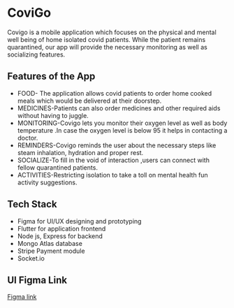 # CoviGo

Covigo is a mobile application which focuses on the physical and mental well being of home isolated covid patients.
While the patient remains quarantined, our app will provide the necessary monitoring as well as socializing features.

## Features of the App
- FOOD- The application allows covid patients to order home cooked meals which would be delivered at their doorstep.
- MEDICINES-Patients can also order medicines and other required aids without having to juggle.
- MONITORING-Covigo lets you monitor their oxygen level as well as body temperature .In case the oxygen level is below 95 it helps in contacting a doctor.
- REMINDERS-Covigo reminds the user about the necessary steps like steam inhalation, hydration and proper rest.
- SOCIALIZE-To fill in the void of interaction ,users can connect with fellow quarantined patients.
- ACTIVITIES-Restricting isolation to take a toll on mental health fun activity suggestions.
## Tech Stack
- Figma for UI/UX designing and prototyping
- Flutter for application frontend
- Node js, Express for backend 
- Mongo Atlas database
- Stripe Payment module
- Socket.io
## UI Figma Link
[Figma link](https://www.figma.com/file/Imzr4oswIy0j8nbG0sU4xz/CoviGo?node-id=42%3A62)

